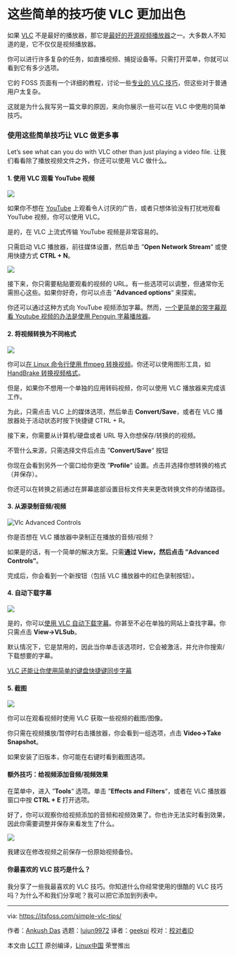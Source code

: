 [#]: collector: (lujun9972)
[#]: translator: (geekpi)
[#]: reviewer: ( )
[#]: publisher: ( )
[#]: url: ( )
[#]: subject: (Make VLC More Awesome With These Simple Tips)
[#]: via: (https://itsfoss.com/simple-vlc-tips/)
[#]: author: (Ankush Das https://itsfoss.com/author/ankush/)

这些简单的技巧使 VLC 更加出色
======

如果 [VLC][1] 不是最好的播放器，那它是[最好的开源视频播放器][2]之一。大多数人不知道的是，它不仅仅是视频播放器。

你可以进行许多复杂的任务，如直播视频、捕捉设备等。只需打开菜单，你就可以看到它有多少选项。

它的 FOSS 页面有一个详细的教程，讨论一些[专业的 VLC 技巧][3]，但这些对于普通用户太复杂。

这就是为什么我写另一篇文章的原因，来向你展示一些可以在 VLC 中使用的简单技巧。

### 使用这些简单技巧让 VLC 做更多事

Let’s see what can you do with VLC other than just playing a video file.
让我们看看除了播放视频文件之外，你还可以使用 VLC 做什么。

#### 1\. 使用 VLC 观看 YouTube 视频

![][4]

如果你不想在 [YouTube][5] 上观看令人讨厌的广告，或者只想体验没有打扰地观看 YouTube 视频，你可以使用 VLC。

是的，在 VLC 上流式传输 YouTube 视频是非常容易的。

只需启动 VLC 播放器，前往媒体设置，然后单击 ”**Open Network Stream**“ 或使用快捷方式 **CTRL + N**。

![][6]

接下来，你只需要粘贴要观看的视频的 URL。有一些选项可以调整，但通常你无需担心这些。如果你好奇，你可以点击 ”**Advanced options**“ 来探索。

你还可以通过这种方式向 YouTube 视频添加字幕。然而，[一个更简单的带字幕观看 Youtube 视频的办法是使用 Penguin 字幕播放器][7]。

#### 2\. 将视频转换为不同格式

![][8]

你可以[在 Linux 命令行使用 ffmpeg 转换视频][9]。你还可以使用图形工具，如 [HandBrake 转换视频格式][10]。

但是，如果你不想用一个单独的应用转码视频，你可以使用 VLC 播放器来完成该工作。

为此，只需点击 VLC 上的媒体选项，然后单击 **Convert/Save**，或者在 VLC 播放器处于活动状态时按下快捷键 CTRL + R。

接下来，你需要从计算机/硬盘或者 URL 导入你想保存/转换的的视频。

不管什么来源，只需选择文件后点击 ”**Convert/Save**“ 按钮

你现在会看到另外一个窗口给你更改 ”**Profile**“ 设置。点击并选择你想转换的格式（并保存）。

你还可以在转换之前通过在屏幕底部设置目标文件夹来更改转换文件的存储路径。

#### 3\. 从源录制音频/视频

![Vlc Advanced Controls][11]

你是否想在 VLC 播放器中录制正在播放的音频/视频？

如果是的话，有一个简单的解决方案。只需**通过 View，然后点击 ”Advanced Controls“**。

完成后，你会看到一个新按钮（包括 VLC 播放器中的红色录制按钮）。

#### 4\. 自动下载字幕

![][12]

是的，你可以[使用 VLC 自动下载字幕][13]。你甚至不必在单独的网站上查找字幕。你只需点击 **View-&gt;VLSub**。

默认情况下，它是禁用的，因此当你单击该选项时，它会被激活，并允许你搜索/下载想要的字幕。

[VLC 还能让你使用简单的键盘快捷键同步字幕][14]

#### 5\. 截图

![][15]

你可以在观看视频时使用 VLC 获取一些视频的截图/图像。

你只需在视频播放/暂停时右击播放器，你会看到一组选项，点击 **Video-&gt;Take Snapshot**。

如果安装了旧版本，你可能在右键时看到截图选项。

#### 额外技巧：给视频添加音频/视频效果

在菜单中，进入 ”**Tools**“ 选项。单击 ”**Effects and Filters**“，或者在 VLC 播放器窗口中按 **CTRL + E** 打开选项。

好了，你可以观察你给视频添加的音频和视频效果了。你也许无法实时看到效果，因此你需要调整并保存来看发生了什么。

![][16]

我建议在修改视频之前保存一份原始视频备份。

#### 你最喜欢的 VLC 技巧是什么？

我分享了一些我最喜欢的 VLC 技巧。你知道什么你经常使用的很酷的 VLC 技巧吗？为什么不和我们分享呢？我可以把它添加到列表中。

--------------------------------------------------------------------------------

via: https://itsfoss.com/simple-vlc-tips/

作者：[Ankush Das][a]
选题：[lujun9972][b]
译者：[geekpi](https://github.com/geekpi)
校对：[校对者ID](https://github.com/校对者ID)

本文由 [LCTT](https://github.com/LCTT/TranslateProject) 原创编译，[Linux中国](https://linux.cn/) 荣誉推出

[a]: https://itsfoss.com/author/ankush/
[b]: https://github.com/lujun9972
[1]: https://www.videolan.org/
[2]: https://itsfoss.com/video-players-linux/
[3]: https://itsfoss.com/vlc-pro-tricks-linux/
[4]: https://i1.wp.com/itsfoss.com/wp-content/uploads/2019/12/youtube-video-stream.jpg?ssl=1
[5]: https://www.youtube.com/
[6]: https://i1.wp.com/itsfoss.com/wp-content/uploads/2019/12/youtube-video-play.jpg?ssl=1
[7]: https://itsfoss.com/penguin-subtitle-player/
[8]: https://i0.wp.com/itsfoss.com/wp-content/uploads/2019/12/vlc-video-convert.jpg?ssl=1
[9]: https://itsfoss.com/ffmpeg/
[10]: https://itsfoss.com/handbrake/
[11]: https://i0.wp.com/itsfoss.com/wp-content/uploads/2019/12/vlc-advanced-controls.png?ssl=1
[12]: https://i1.wp.com/itsfoss.com/wp-content/uploads/2019/12/vlc-subtitles-automatic.png?ssl=1
[13]: https://itsfoss.com/download-subtitles-automatically-vlc-media-player-ubuntu/
[14]: https://itsfoss.com/how-to-synchronize-subtitles-with-movie-quick-tip/
[15]: https://i1.wp.com/itsfoss.com/wp-content/uploads/2019/12/vlc-snapshot.png?ssl=1
[16]: https://i1.wp.com/itsfoss.com/wp-content/uploads/2019/12/vlc-effects-screenshot.jpg?ssl=1
